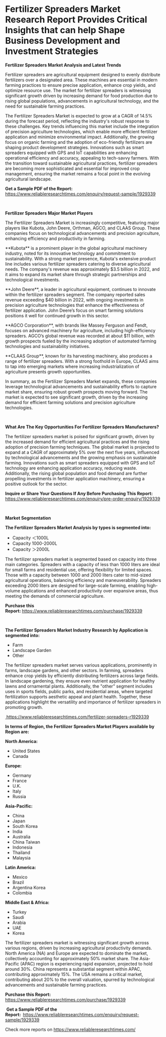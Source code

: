 <p><h1>Fertilizer Spreaders Market Research Report Provides Critical Insights that can help Shape Business Development and Investment Strategies</h1></p><p><strong>Fertilizer Spreaders Market Analysis and Latest Trends</strong></p>
<p><p>Fertilizer spreaders are agricultural equipment designed to evenly distribute fertilizers over a designated area. These machines are essential in modern farming practices to ensure precise application, enhance crop yields, and optimize resource use. The market for fertilizer spreaders is witnessing significant growth driven by increasing demand for food production due to rising global populations, advancements in agricultural technology, and the need for sustainable farming practices. </p><p>The Fertilizer Spreaders Market is expected to grow at a CAGR of 14.5% during the forecast period, reflecting the industry's robust response to these challenges. Key trends influencing this market include the integration of precision agriculture technologies, which enable more efficient fertilizer application and minimize environmental impact. Additionally, the growing focus on organic farming and the adoption of eco-friendly fertilizers are shaping product development strategies. Innovations such as smart spreaders equipped with GPS and IoT capabilities are enhancing operational efficiency and accuracy, appealing to tech-savvy farmers. With the transition toward sustainable agricultural practices, fertilizer spreaders are becoming more sophisticated and essential for improved crop management, ensuring the market remains a focal point in the evolving agricultural landscape.</p></p>
<p><strong>Get a Sample PDF of the Report:&nbsp;</strong> <a href="https://www.reliableresearchtimes.com/enquiry/request-sample/1929339?utm_campaign=2186&utm_medium=2&utm_source=Github&utm_content=ia&utm_term=29032025&utm_id=fertilizer-spreaders">https://www.reliableresearchtimes.com/enquiry/request-sample/1929339</a></p>
<p>&nbsp;</p>
<p><strong>Fertilizer Spreaders Major Market Players</strong></p>
<p><p>The Fertilizer Spreaders Market is increasingly competitive, featuring major players like Kubota, John Deere, Orthman, AGCO, and CLAAS Group. These companies focus on technological advancements and precision agriculture, enhancing efficiency and productivity in farming.</p><p>**Kubota** is a prominent player in the global agricultural machinery industry, noted for its innovative technology and commitment to sustainability. With a strong market presence, Kubota's extensive product line includes various fertilizer spreaders catering to diverse agricultural needs. The company's revenue was approximately $3.5 billion in 2022, and it aims to expand its market share through strategic partnerships and technological investments.</p><p>**John Deere**, a leader in agricultural equipment, continues to innovate within the fertilizer spreaders segment. The company reported sales revenue exceeding $40 billion in 2022, with ongoing investments in precision agriculture technologies that enhance the effectiveness of fertilizer application. John Deere’s focus on smart farming solutions positions it well for continued growth in this sector.</p><p>**AGCO Corporation**, with brands like Massey Ferguson and Fendt, focuses on advanced machinery for agriculture, including high-efficiency spreaders. AGCO’s global revenue was recorded at about $11 billion, with growth prospects fueled by the increasing adoption of automated farming technologies and sustainability initiatives.</p><p>**CLAAS Group**, known for its harvesting machinery, also produces a range of fertilizer spreaders. With a strong foothold in Europe, CLAAS aims to tap into emerging markets where increasing industrialization of agriculture presents growth opportunities.</p><p>In summary, as the Fertilizer Spreaders Market expands, these companies leverage technological advancements and sustainability efforts to capture market share, ensuring robust growth prospects moving forward. The market is expected to see significant growth, driven by the increasing demand for efficient farming solutions and precision agriculture technologies.</p></p>
<p>&nbsp;</p>
<p><strong>What Are The Key Opportunities For Fertilizer Spreaders Manufacturers?</strong></p>
<p><p>The fertilizer spreaders market is poised for significant growth, driven by the increased demand for efficient agricultural practices and the rising adoption of precision farming techniques. The global market is projected to expand at a CAGR of approximately 5% over the next five years, influenced by technological advancements and the growing emphasis on sustainable farming. Innovations such as smart spreaders equipped with GPS and IoT technology are enhancing application accuracy, reducing waste. Additionally, the rising global population and food demand are further propelling investments in fertilizer application machinery, ensuring a positive outlook for the sector.</p></p>
<p><strong>Inquire or Share Your Questions If Any Before Purchasing This Report:</strong> <a href="https://www.reliableresearchtimes.com/enquiry/pre-order-enquiry/1929339?utm_campaign=2186&utm_medium=2&utm_source=Github&utm_content=ia&utm_term=29032025&utm_id=fertilizer-spreaders">https://www.reliableresearchtimes.com/enquiry/pre-order-enquiry/1929339</a></p>
<p>&nbsp;</p>
<p><strong>Market Segmentation</strong></p>
<p><strong>The Fertilizer Spreaders Market Analysis by types is segmented into:</strong></p>
<p><ul><li>Capacity ＜1000L</li><li>Capacity 1000-2000L</li><li>Capacity ＞2000L</li></ul></p>
<p><p>The fertilizer spreaders market is segmented based on capacity into three main categories. Spreaders with a capacity of less than 1000 liters are ideal for small farms and residential use, offering flexibility for limited spaces. Those with a capacity between 1000 and 2000 liters cater to mid-sized agricultural operations, balancing efficiency and maneuverability. Spreaders exceeding 2000 liters are designed for large-scale farming, enabling high-volume applications and enhanced productivity over expansive areas, thus meeting the demands of commercial agriculture.</p></p>
<p><strong>Purchase this Report:&nbsp;</strong><a href="https://www.reliableresearchtimes.com/purchase/1929339?utm_campaign=2186&utm_medium=2&utm_source=Github&utm_content=ia&utm_term=29032025&utm_id=fertilizer-spreaders">https://www.reliableresearchtimes.com/purchase/1929339</a></p>
<p>&nbsp;</p>
<p><strong>The Fertilizer Spreaders Market Industry Research by Application is segmented into:</strong></p>
<p><ul><li>Farm</li><li>Landscape Garden</li><li>Other</li></ul></p>
<p><p>The fertilizer spreaders market serves various applications, prominently in farms, landscape gardens, and other sectors. In farming, spreaders enhance crop yields by efficiently distributing fertilizers across large fields. In landscape gardening, they ensure even nutrient application for healthy lawns and ornamental plants. Additionally, the "other" segment includes uses in sports fields, public parks, and residential areas, where targeted fertilization supports aesthetic appeal and plant health. Together, these applications highlight the versatility and importance of fertilizer spreaders in promoting growth.</p></p>
<p><a href="https://www.reliableresearchtimes.com/fertilizer-spreaders-r1929339?utm_campaign=2186&utm_medium=2&utm_source=Github&utm_content=ia&utm_term=29032025&utm_id=fertilizer-spreaders">&nbsp;https://www.reliableresearchtimes.com/fertilizer-spreaders-r1929339</a></p>
<p><strong>In terms of Region, the Fertilizer Spreaders Market Players available by Region are:</strong></p>
<p>
    <p> <strong> North America: </strong>
        <ul>
            <li>United States</li>
            <li>Canada</li>
        </ul>
        </p> 
    <p> <strong> Europe: </strong>
        <ul>
            <li>Germany</li>
            <li>France</li>
            <li>U.K.</li>
            <li>Italy</li>
            <li>Russia</li>
        </ul>
        </p> 
    <p> <strong> Asia-Pacific: </strong>
        <ul>
            <li>China</li>
            <li>Japan</li>
            <li>South Korea</li>
            <li>India</li>
            <li>Australia</li>
            <li>China Taiwan</li>
            <li>Indonesia</li>
            <li>Thailand</li>
            <li>Malaysia</li>
        </ul>
        </p> 
    <p> <strong> Latin America: </strong>
        <ul>
            <li>Mexico</li>
            <li>Brazil</li>
            <li>Argentina Korea</li>
            <li>Colombia</li>
        </ul>
        </p> 
    <p> <strong> Middle East & Africa: </strong>
        <ul>
            <li>Turkey</li>
            <li>Saudi</li>
            <li>Arabia</li>
            <li>UAE</li>
            <li>Korea</li>
        </ul>
    </p>
    </p>
<p><p>The fertilizer spreaders market is witnessing significant growth across various regions, driven by increasing agricultural productivity demands. North America (NA) and Europe are expected to dominate the market, collectively accounting for approximately 50% market share. The Asia-Pacific (APAC) region is experiencing rapid expansion, projected to hold around 30%. China represents a substantial segment within APAC, contributing approximately 15%. The USA remains a critical market, contributing about 20% to the overall valuation, spurred by technological advancements and sustainable farming practices.</p></p>
<p><strong>Purchase this Report: </strong><a href="https://www.reliableresearchtimes.com/purchase/1929339?utm_campaign=2186&utm_medium=2&utm_source=Github&utm_content=ia&utm_term=29032025&utm_id=fertilizer-spreaders">https://www.reliableresearchtimes.com/purchase/1929339</a></p>
<p>&nbsp;<strong>Get a Sample PDF of the Report:&nbsp;&nbsp;</strong><a href="https://www.reliableresearchtimes.com/enquiry/request-sample/1929339?utm_campaign=2186&utm_medium=2&utm_source=Github&utm_content=ia&utm_term=29032025&utm_id=fertilizer-spreaders">https://www.reliableresearchtimes.com/enquiry/request-sample/1929339</a></p>
<p><strong></strong></p>
<p>Check more reports on <a href="https://www.reliableresearchtimes.com/?utm_campaign=2186&utm_medium=2&utm_source=Github&utm_content=ia&utm_term=29032025&utm_id=fertilizer-spreaders">https://www.reliableresearchtimes.com/</a></p>